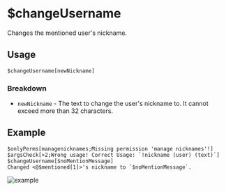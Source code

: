 # $changeUsername
Changes the mentioned user's nickname.

## Usage
```
$changeUsername[newNickname]
```

### Breakdown
- `newNickname` - The text to change the user's nickname to. It cannot exceed more than 32 characters.

## Example
```
$onlyPerms[managenicknames;Missing permission 'manage nicknames'!]
$argsCheck[>2;Wrong usage! Correct Usage: `!nickname (user) (text)`]
$changeUsername[$noMentionMessage]
Changed <@$mentioned[1]>'s nickname to `$noMentionMessage`.
```
![example](https://user-images.githubusercontent.com/69215413/120035233-406c3900-bfcc-11eb-8d1a-31d69da21622.png)
